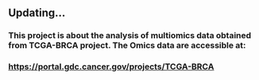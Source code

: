 ## Updating...
### This project is about the analysis of multiomics data obtained from TCGA-BRCA project. The Omics data are accessible at: 
### https://portal.gdc.cancer.gov/projects/TCGA-BRCA 
